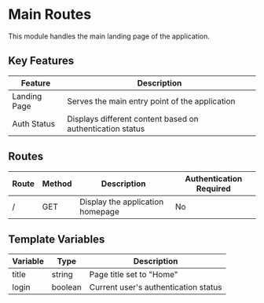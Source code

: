 # Main Routes

This module handles the main landing page of the application.

## Key Features

| Feature      | Description                                               |
| ------------ | --------------------------------------------------------- |
| Landing Page | Serves the main entry point of the application            |
| Auth Status  | Displays different content based on authentication status |

## Routes

| Route | Method | Description                     | Authentication Required |
| ----- | ------ | ------------------------------- | --------------------- |
| /     | GET    | Display the application homepage | No                    |

## Template Variables

| Variable | Type    | Description                           |
| -------- | ------- | ------------------------------------- |
| title    | string  | Page title set to "Home"              |
| login    | boolean | Current user's authentication status  |



